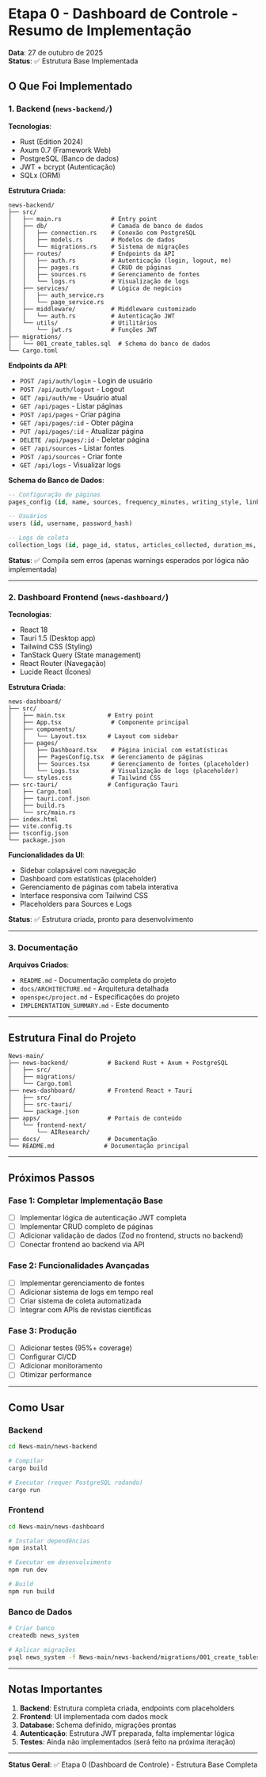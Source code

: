 # Etapa 0 - Dashboard de Controle - Resumo de Implementação

**Data**: 27 de outubro de 2025  
**Status**: ✅ Estrutura Base Implementada

## O Que Foi Implementado

### 1. Backend (`news-backend/`)

**Tecnologias**:
- Rust (Edition 2024)
- Axum 0.7 (Framework Web)
- PostgreSQL (Banco de dados)
- JWT + bcrypt (Autenticação)
- SQLx (ORM)

**Estrutura Criada**:
```
news-backend/
├── src/
│   ├── main.rs              # Entry point
│   ├── db/                  # Camada de banco de dados
│   │   ├── connection.rs    # Conexão com PostgreSQL
│   │   ├── models.rs        # Modelos de dados
│   │   └── migrations.rs    # Sistema de migrações
│   ├── routes/              # Endpoints da API
│   │   ├── auth.rs          # Autenticação (login, logout, me)
│   │   ├── pages.rs         # CRUD de páginas
│   │   ├── sources.rs       # Gerenciamento de fontes
│   │   └── logs.rs          # Visualização de logs
│   ├── services/            # Lógica de negócios
│   │   ├── auth_service.rs
│   │   └── page_service.rs
│   ├── middleware/          # Middleware customizado
│   │   └── auth.rs          # Autenticação JWT
│   └── utils/               # Utilitários
│       └── jwt.rs           # Funções JWT
├── migrations/
│   └── 001_create_tables.sql  # Schema do banco de dados
└── Cargo.toml
```

**Endpoints da API**:
- `POST /api/auth/login` - Login de usuário
- `POST /api/auth/logout` - Logout
- `GET /api/auth/me` - Usuário atual
- `GET /api/pages` - Listar páginas
- `POST /api/pages` - Criar página
- `GET /api/pages/:id` - Obter página
- `PUT /api/pages/:id` - Atualizar página
- `DELETE /api/pages/:id` - Deletar página
- `GET /api/sources` - Listar fontes
- `POST /api/sources` - Criar fonte
- `GET /api/logs` - Visualizar logs

**Schema do Banco de Dados**:
```sql
-- Configuração de páginas
pages_config (id, name, sources, frequency_minutes, writing_style, linked_accounts, active)

-- Usuários
users (id, username, password_hash)

-- Logs de coleta
collection_logs (id, page_id, status, articles_collected, duration_ms, error_message)
```

**Status**: ✅ Compila sem erros (apenas warnings esperados por lógica não implementada)

---

### 2. Dashboard Frontend (`news-dashboard/`)

**Tecnologias**:
- React 18
- Tauri 1.5 (Desktop app)
- Tailwind CSS (Styling)
- TanStack Query (State management)
- React Router (Navegação)
- Lucide React (Ícones)

**Estrutura Criada**:
```
news-dashboard/
├── src/
│   ├── main.tsx            # Entry point
│   ├── App.tsx              # Componente principal
│   ├── components/
│   │   └── Layout.tsx      # Layout com sidebar
│   ├── pages/
│   │   ├── Dashboard.tsx    # Página inicial com estatísticas
│   │   ├── PagesConfig.tsx  # Gerenciamento de páginas
│   │   ├── Sources.tsx      # Gerenciamento de fontes (placeholder)
│   │   └── Logs.tsx         # Visualização de logs (placeholder)
│   └── styles.css           # Tailwind CSS
├── src-tauri/              # Configuração Tauri
│   ├── Cargo.toml
│   ├── tauri.conf.json
│   ├── build.rs
│   └── src/main.rs
├── index.html
├── vite.config.ts
├── tsconfig.json
└── package.json
```

**Funcionalidades da UI**:
- Sidebar colapsável com navegação
- Dashboard com estatísticas (placeholder)
- Gerenciamento de páginas com tabela interativa
- Interface responsiva com Tailwind CSS
- Placeholders para Sources e Logs

**Status**: ✅ Estrutura criada, pronto para desenvolvimento

---

### 3. Documentação

**Arquivos Criados**:
- `README.md` - Documentação completa do projeto
- `docs/ARCHITECTURE.md` - Arquitetura detalhada
- `openspec/project.md` - Especificações do projeto
- `IMPLEMENTATION_SUMMARY.md` - Este documento

---

## Estrutura Final do Projeto

```
News-main/
├── news-backend/           # Backend Rust + Axum + PostgreSQL
│   ├── src/
│   ├── migrations/
│   └── Cargo.toml
├── news-dashboard/         # Frontend React + Tauri
│   ├── src/
│   ├── src-tauri/
│   └── package.json
├── apps/                   # Portais de conteúdo
│   └── frontend-next/
│       └── AIResearch/
├── docs/                   # Documentação
└── README.md              # Documentação principal
```

---

## Próximos Passos

### Fase 1: Completar Implementação Base
- [ ] Implementar lógica de autenticação JWT completa
- [ ] Implementar CRUD completo de páginas
- [ ] Adicionar validação de dados (Zod no frontend, structs no backend)
- [ ] Conectar frontend ao backend via API

### Fase 2: Funcionalidades Avançadas
- [ ] Implementar gerenciamento de fontes
- [ ] Adicionar sistema de logs em tempo real
- [ ] Criar sistema de coleta automatizada
- [ ] Integrar com APIs de revistas científicas

### Fase 3: Produção
- [ ] Adicionar testes (95%+ coverage)
- [ ] Configurar CI/CD
- [ ] Adicionar monitoramento
- [ ] Otimizar performance

---

## Como Usar

### Backend

```bash
cd News-main/news-backend

# Compilar
cargo build

# Executar (requer PostgreSQL rodando)
cargo run
```

### Frontend

```bash
cd News-main/news-dashboard

# Instalar dependências
npm install

# Executar em desenvolvimento
npm run dev

# Build
npm run build
```

### Banco de Dados

```bash
# Criar banco
createdb news_system

# Aplicar migrações
psql news_system -f News-main/news-backend/migrations/001_create_tables.sql
```

---

## Notas Importantes

1. **Backend**: Estrutura completa criada, endpoints com placeholders
2. **Frontend**: UI implementada com dados mock
3. **Database**: Schema definido, migrações prontas
4. **Autenticação**: Estrutura JWT preparada, falta implementar lógica
5. **Testes**: Ainda não implementados (será feito na próxima iteração)

---

**Status Geral**: ✅ Etapa 0 (Dashboard de Controle) - Estrutura Base Completa


